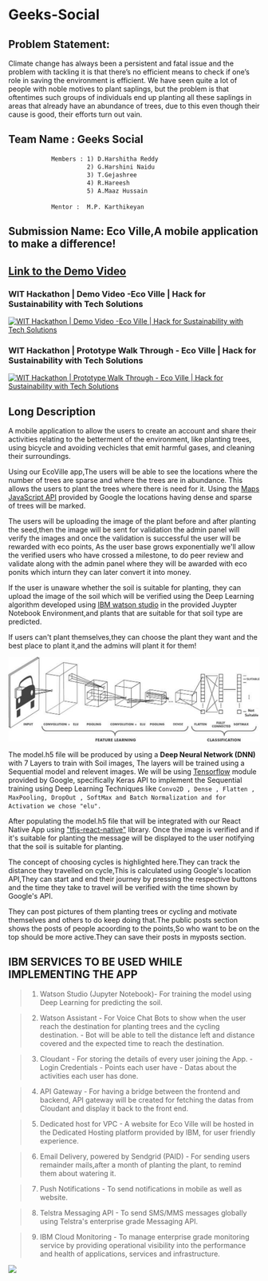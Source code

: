 # Geeks-Social

## Problem Statement:

Climate change has always been a persistent and fatal issue and the problem with tackling it is that there’s no efficient means to check if one’s role in saving the environment is efficient. We have seen quite a lot of people with noble motives to plant saplings, but the problem is that oftentimes such groups of individuals end up planting all these saplings in areas that already have an abundance of trees, due to this even though their cause is good, their efforts turn out vain.

## Team Name : Geeks Social 
                Members : 1) D.Harshitha Reddy
                          2) G.Harshini Naidu
                          3) T.Gejashree
                          4) R.Hareesh
                          5) A.Maaz Hussain
                          
                Mentor :  M.P. Karthikeyan
                
 ## Submission Name:     Eco Ville,A mobile application to make a difference!        

## [Link to the Demo Video](https://youtu.be/40ZY_vaVn3w)
### WIT Hackathon | Demo Video -Eco Ville | Hack for Sustainability with Tech Solutions

[![WIT Hackathon | Demo Video -Eco Ville | Hack for Sustainability with Tech Solutions](http://img.youtube.com/vi/40ZY_vaVn3w/0.jpg)](http://www.youtube.com/watch?v=40ZY_vaVn3w "WIT Hackathon | Demo Video -Eco Ville | Hack for Sustainability with Tech Solutions")

### WIT Hackathon | Prototype Walk Through - Eco Ville | Hack for Sustainability with Tech Solutions

[![WIT Hackathon | Prototype Walk Through - Eco Ville | Hack for Sustainability with Tech Solutions](http://img.youtube.com/vi/-nXKvC3zqBo/0.jpg)](http://www.youtube.com/watch?v=-nXKvC3zqBo "WIT Hackathon | Prototype Walk Through - Eco Ville | Hack for Sustainability with Tech Solutions")
    

## Long Description
A mobile application to allow the users to create an account and share their activities relating to the betterment of the environment, like planting trees, using bicycle and avoiding vechicles that emit harmful gases, and cleaning their surroundings.

Using our EcoVille app,The users will be able to see the locations where the number of trees are sparse and where the trees are in abundance. This allows the users to plant the trees where there is need for it. Using the [Maps JavaScript API](https://developers.google.com/maps/documentation/javascript/maptypes) provided by Google the locations having dense and sparse of trees will be marked.

The users will be uploading the image of the plant before and after planting the seed,then the image will be sent for validation the admin panel will verify the images and once the validation is successful the user will be rewarded with eco points, As the user base grows exponentially we'll allow the verified users who have crossed a milestone, to do peer review and validate along with the admin panel where they will be awarded with eco ponits which inturn they can later convert it into money.

If the user is unaware whether the soil is suitable for planting, they can upload the image of the soil which will be verified using the Deep Learning algorithm developed using [IBM watson studio](https://www.ibm.com/in-en/cloud/watson-studio) in the provided Juypter Notebook Environment,and plants that are suitable for that soil type are predicted.

If users can't plant themselves,they can choose the plant they want and the best place to plant it,and the admins will plant it for them!

<img src="https://raw.githubusercontent.com/Harshithaa-G/Geeks-Social/main/images/DNN.jpg"/>

The model.h5 file will be produced by using a **Deep Neural Network (DNN)** with 7 Layers to train with Soil images, The layers will be trained using a Sequential model and relevent images. We will be using [Tensorflow](https://www.tensorflow.org/) module provided by Google, specifically Keras API to implement the Sequential training using Deep Learning Techniques like 
``Convo2D , Dense , Flatten , MaxPooling, DropOut , SoftMax and Batch Normalization and for Activation we chose "elu".``

After populating the model.h5 file that will be integrated with our React Native App using ["tfjs-react-native"](https://www.npmjs.com/package/@tensorflow/tfjs-react-native) library. Once the image is verified and if it's suitable for planting the message will be displayed to the user notifying that the soil is suitable for planting.

The concept of choosing cycles is highlighted here.They can track the distance they travelled on cycle,This is calculated using Google's location API,They can start and end their journey by pressing the respective buttons and the time they take to travel will be verified with the time shown by Google's API.

They can post pictures of them planting trees or cycling and motivate themselves and others to do keep doing that.The public posts section shows the posts of people acoording to the points,So who want to be on the top should be more active.They can save their posts in myposts section.






## IBM SERVICES TO BE USED WHILE IMPLEMENTING THE APP

>1. Watson Studio (Jupyter Notebook)- For training the model using Deep Learning for predicting the soil.

>2. Watson Assistant - For Voice Chat Bots to show when the user reach the destination for planting trees and the cycling destination.
    - Bot will be able to tell the distance left and distance covered and the expected time to reach the destination.

>3. Cloudant - For storing the details of every user joining the App.
    - Login Credentials
    - Points each user have
     - Datas about the activities each user has done.

>4. API Gateway - For having a bridge between the frontend and backend, API gateway will be created for fetching the datas from Cloudant and display it back to the front end.

>5. Dedicated host for VPC - A website for Eco Ville will be hosted in the Dedicated Hosting platform provided by IBM, for user friendly experience. 

>6. Email Delivery, powered by Sendgrid (PAID) - For sending users remainder mails,after a month of planting the plant, to remind them about watering it.

>7. Push Notifications - To send notifications in mobile as well as website.

>8. Telstra Messaging API -  To send SMS/MMS messages globally using Telstra's enterprise grade Messaging API.

>9. IBM Cloud Monitoring - To  manage enterprise grade monitoring service by providing operational visibility into the performance and health of applications, services and infrastructure.

<img src="https://raw.githubusercontent.com/Harshithaa-G/Geeks-Social/main/images/Web%201920%20%E2%80%93%201.png" />
